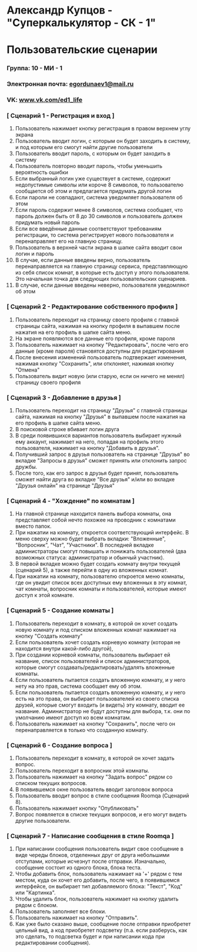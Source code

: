 # Александр Купцов - "Суперкалькулятор - СК - 1"
# Пользовательские сценарии

### Группа: 10 - МИ - 1
### Электронная почта: egordunaev1@mail.ru
### VK: www.vk.com/ed1_life


### [ Сценарий 1 - Регистрация и вход ]

1. Пользователь нажимает кнопку регистрация в правом верхнем углу экрана
2. Пользователь вводит логин, с которым он будет заходить в систему, и под которым его смогут найти другие пользователи
3. Пользователь вводит пароль, с которым он будет заходить в систему
4. Пользователь повторно вводит пароль, чтобы уменьшить вероятность ошибки
6. Если выбранный логин уже существует в системе, содержит недопустимые символы или короче 8 символов, то пользователю сообщается об этом и предлагается придумать другой логин
7. Если пароли не совпадают, система уведомляет пользователя об этом
8. Если пароль содержит менее 8 символов, система сообщает, что пароль должен быть от 8 до 30 символов и пользователь должен придумать новый пароль
9. Если все введённые данные соответствуют требованиям регистрации, то система регистрирует нового пользователя и перенаправляет его на главную страницу. 
10. Пользователь в верхней части экрана в шапке сайта вводит свои логин и пароль
11. В случае, если данные введены верно, пользователь перенаправляется на главную страницу сервиса, представляющую из себя список комнат, в которые есть доступ у этого пользователя. Это начальная точка для следующих пользовательских сценариев.  
12. В случае, если данные введены неверно, пользователя уведомляют об этом

### [ Сценарий 2 - Редактирование собственного профиля ]

1. Пользователь переходит на страницу своего профиля с главной страницы сайта, нажимая на кнопку профиля в выпавшем после нажатия на его профиль в шапке сайта меню.
2. На экране появляются все данные его профиля, кроме пароля
3. Пользователь нажимает на кнопку "Редактировать", после чего его данные (кроме пароля) становятся доступны для редактирования
4. После внесения изменений пользователь подтвержает изменения, нажимая кнопку "Сохранить", или отклоняет, нажимая кнопку "Отмена"
5. Пользователь видит новую (или старую, если он ничего не менял) страницу своего профиля

### [ Сценарий 3 - Добавление в друзья ]

1. Пользователь переходит на страницу "Друзья" с главной страницы сайта, нажимая на кнопку "Друзья" в выпавшем после нажатия на его профиль в шапке сайта меню.
2. В поисковой строке вбивает логин друга
3. В среди появившихся вариантов пользователь выбирает нужный ему аккаунт, нажимает на него, попадая на профиль этого пользователя, нажимает на кнопку "Добавить в друзья".
4. Получивший запрос в друзья пользователь на странице "Друзья" во вкладке "Запросы в друзья" сможет принять или отклонить запрос дружбы.
5. После того, как его запрос в друзья будет принят, пользователь сможет найти друга во вкладке "Все друзья" и/или во вкладке "Друзья онлайн" на странице "Друзья"

### [ Сценарий 4 - "Хождение" по комнатам ]

1. На главной странице находится панель выбора комнаты, она представляет собой нечто похожее на проводник с комнатами вместо папок. 
2. При нажатии на комнату, откроется соответствующий интерфейс. В меню сверху можно будет выбрать вкладки: "Вложенные", "Вопросник", "Чат", "Участники". В последней вкладке администраторы смогут повышать и понижать пользователей (два возможных статуса: администратор и обынчый участник).
3. В первой вкладке можно будет создать комнату внутри текущей (сценарий 5), а также перейти в одну из вложенных комнат.
4. При нажатии на комнату, пользователю откроется меню комнаты, где он увидит список всех доступных ему вложенных в эту комнат, чат комнаты, вопросник комнаты и пользователей, которые имеют доступ к этой комнате.

### [ Сценарий 5 - Создание комнаты ]

1. Пользователь переходит в комнату, в которой он хочет создать новую комнату и под списком вложенных комнат нажимает на кнопку "Создать комнату"
2. Если пользователь хочет создать корневую комнату (которая не находится внутри какой-либо другой), 
3. При создании корневой комнаты, пользователь выбирает ей название, список пользователей и список администраторов, которые смогут создавать/редактировать/удалять вложенные комнаты.
4. Если пользователь пытается создать вложенную комнату, и у него нету на это прав, система сообщает ему об этом.
5. Если пользователь пытается создать вложенную комнату, и у него есть на это права, он выбирает пользователей из своего списка друзей, которые смогут входить (и видеть) эту комнату, вводит ее название. Администратор не будут доступны для выбора, т.к. они по умолчанию имеют доступ ко всем комнатам.
6. Пользователь нажимает на кнопку "Сохранить", после чего он перенаправляется в только что созданную комнату.

### [ Сценарий 6 - Создание вопроса ]

1. Пользователь переходит в комнату, в которой он хочет задать вопрос.
2. Пользователь переходит в вопросник этой комнаты.
3. Пользователь нажимает на кнопку "Задать вопрос" рядом со списком текущих вопросов.
4. В появившемся окне пользователь вводит заголовок вопроса
5. Пользователь вводит вопрос в стиле сообщения Roomqa (Сценарий 8).
6. Пользователь нажимает кнопку "Опубликовать"
7. Вопрос появляется в списке текущих вопросов, и его могут видеть другие пользователи.

### [ Сценарий 7 - Написание сообщения в стиле Roomqa ]

1. При написании сообщения пользователь видит свое сообщение в виде череды блоков, отделенных друг от друга небольшими отступами, которые исчезнут после отправки. Изначально, сообщение состоит из одного блока, блока теста. 
2. Чтобы добавить блок, пользователь нажимает на '+' рядом с тем местом, куда он хочет его добавить, после чего, в появившемся интерфейсе, он выбирает тип добавляемого блока: "Текст", "Код" или "Картинка".
3. Чтобы удалить блок, пользователь нажимает на кнопку удалить рядом с блоком.
4. Пользователь заполняет все блоки.
5. Пользователь нажимает на кнопку "Отправить".
6. Как уже было сказано выше, сообщение после отправки приобретет цельный вид, а код приобретет подсветку (п.а. если разберусь, как это сделать, то подсветка будет и при написании кода при редактировании сообщения).
